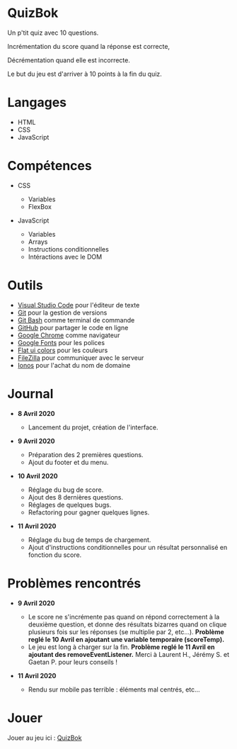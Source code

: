 # QuizBok
Un p'tit quiz avec 10 questions.

Incrémentation du score quand la réponse est correcte,

Décrémentation quand elle est incorrecte.

Le but du jeu est d'arriver à 10 points à la fin du quiz.

# Langages
* HTML
* CSS
* JavaScript

# Compétences
* CSS
    * Variables
    * FlexBox

* JavaScript
    * Variables
    * Arrays
    * Instructions conditionnelles
    * Intéractions avec le DOM

# Outils

* [Visual Studio Code](https://code.visualstudio.com/) pour l'éditeur de texte
* [Git](https://git-scm.com/) pour la gestion de versions
* [Git Bash](https://gitforwindows.org/) comme terminal de commande
* [GitHub](https://github.com/) pour partager le code en ligne
* [Google Chrome](https://www.google.fr/chrome/?brand=CHBD&gclid=CjwKCAjwpqv0BRABEiwA-TySweC2bONhPrgyuzbP4_9snC9rXGiS1lxTNuhsrfpnmj39i5z8PpHkJRoC7C0QAvD_BwE&gclsrc=aw.ds) comme navigateur
* [Google Fonts](https://fonts.google.com/) pour les polices
* [Flat ui colors](https://flatuicolors.com/) pour les couleurs
* [FileZilla](https://filezilla-project.org/) pour communiquer avec le serveur
* [Ionos](https://www.ionos.fr/) pour l'achat du nom de domaine

# Journal

* **8 Avril 2020**
    * Lancement du projet, création de l'interface.

* **9 Avril 2020**
    * Préparation des 2 premières questions.
    * Ajout du footer et du menu.

* **10 Avril 2020**
    * Réglage du bug de score.
    * Ajout des 8 dernières questions.
    * Réglages de quelques bugs.
    * Refactoring pour gagner quelques lignes.

* **11 Avril 2020**
    * Réglage du bug de temps de chargement.
    * Ajout d'instructions conditionnelles pour un résultat personnalisé en fonction du score.

# Problèmes rencontrés

* **9 Avril 2020**
    * Le score ne s'incrémente pas quand on répond correctement à la deuxième question,
    et donne des résultats bizarres quand on clique plusieurs fois sur les réponses (se multiplie par 2, etc...).
    **Problème reglé le 10 Avril en ajoutant une variable temporaire (scoreTemp).**
    * Le jeu est long à charger sur la fin.
    **Problème reglé le 11 Avril en ajoutant des removeEventListener.**
    Merci à Laurent H., Jérémy S. et Gaetan P. pour leurs conseils !

* **11 Avril 2020**
    * Rendu sur mobile pas terrible : éléments mal centrés, etc...

# Jouer

Jouer au jeu ici : [QuizBok](http://yannickbiheul.fr/quiz.html)
    
